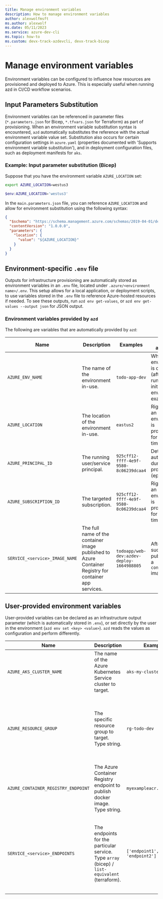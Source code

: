 ```yaml
---
title: Manage environment variables
description: How to manage environment variables
author: alexwolfmsft
ms.author: alexwolf
ms.date: 05/11/2023
ms.service: azure-dev-cli
ms.topic: how-to
ms.custom: devx-track-azdevcli, devx-track-bicep
---
```


# Manage environment variables

Environment variables can be configured to influence how resources are provisioned and deployed to Azure. This is especially useful when running azd in CI/CD workflow scenarios.

## Input Parameters Substitution

Environment variables can be referenced in parameter files (`*.parameters.json` for Bicep, `*.tfvars.json` for Terraform) as part of provisioning. When an environment variable substitution syntax is encountered, `azd` automatically substitutes the reference with the actual environment variable value set. Substitution also occurs for certain configuration settings in `azure.yaml` (properties documented with 'Supports environment variable substitution'), and in deployment configuration files, such as deployment manifests for `aks`.

### Example: Input parameter substitution (Bicep)

Suppose that you have the environment variable `AZURE_LOCATION` set:

```bash
export AZURE_LOCATION=westus3
```

```powershell
$env:AZURE_LOCATION='westus3'
```

In the `main.parameters.json` file, you can reference `AZURE_LOCATION` and allow for environment substitution using the following syntax:

```json
{
  "$schema": "https://schema.management.azure.com/schemas/2019-04-01/deploymentParameters.json#",
  "contentVersion": "1.0.0.0",
  "parameters": {
    "location": {
      "value": "${AZURE_LOCATION}"
    }
  }
}
```

## Environment-specific `.env` file

Outputs for infrastructure provisioning are automatically stored as environment variables in an `.env` file, located under `.azure/<environment name>/.env`. This setup allows for a local application, or deployment scripts, to use variables stored in the `.env` file to reference Azure-hosted resources if needed. To see these outputs, run `azd env get-values`, or `azd env get-values --output json` for JSON output.

### Environment variables provided by `azd`

The following are variables that are automatically provided by `azd`:

| Name  | Description  | Examples  | When available  |
|---------|---------|---------|---------|
|`AZURE_ENV_NAME`     | The name of the environment in-use.       | `todo-app-dev`        | When an environment is created (after running azd init or azd env new, for example).        |
|`AZURE_LOCATION`     | The location of the environment in-use.        |  `eastus2`        |  Right before an environment is provisioned for the first time.       |
|`AZURE_PRINCIPAL_ID`     | The running user/service principal.       | `925cff12-ffff-4e9f-9580-8c06239dcaa4`        | Determined automatically during provisioning (ephemeral).        |
|`AZURE_SUBSCRIPTION_ID`    | The targeted subscription.       |  `925cff12-ffff-4e9f-9580-8c06239dcaa4`       | Right before an environment is provisioned for the first time.
|`SERVICE_<service>_IMAGE_NAME`     | The full name of the container image published to Azure Container Registry for container app services.        | `todoapp/web-dev:azdev-deploy-1664988805`        | After a successful publishing of a `containerapp` image        |

## User-provided environment variables

User-provided variables can be declared as an infrastructure output parameter (which is automatically stored in `.env`), or set directly by the user in the environment (`azd env set <key> <value>`). `azd` reads the values as configuration and perform differently.

| Name  | Description  | Examples  | Effects  |
|---------|---------|---------|---------|
|`AZURE_AKS_CLUSTER_NAME`     | The name of the Azure Kubernetes Service cluster to target.     |   `aks-my-cluster`      |  Required property for deployment of an `aks` service.       |
|`AZURE_RESOURCE_GROUP`    | The specific resource group to target. Type string.   |  `rg-todo-dev`       | `azd` won't perform resource group discovery, and instead references this resource group. `azd` also doesn't control the authored IaC configuration files, thus changes to IaC files may be needed. |
|`AZURE_CONTAINER_REGISTRY_ENDPOINT`     | The Azure Container Registry endpoint to publish docker image. Type string.        |  `myexampleacr.azurecr.io`      |  Required property for deployment of a `containerapp` or `aks` service.        |
|`SERVICE_<service>_ENDPOINTS`    | The endpoints for the particular service. Type `array` (bicep) / `list-equivalent` (terraform).      | `['endpoint1', 'endpoint2']`      | Sets the public endpoints for the particular service will be used by azd for display. By default, azd discovers the automatically assigned hostnames for a given host, such as `*.azurewebsites.net` for `appservice`.        |
